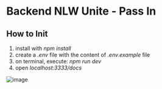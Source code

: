 # Backend NLW Unite - Pass In

## How to Init

1) install with *npm install*
2) create a *.env* file with the content of *.env.example* file
3) on terminal, execute: *npm run dev*
4) open *localhost:3333/docs*

![image](https://github.com/gojibetters/nlw-unite-nodejs/assets/65731882/353deb92-8fd8-45e2-a3da-1c1584447980)
